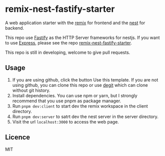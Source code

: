 # remix-nest-fastify-starter

A web application starter with the [remix](https://remix.run/) for frontend and the [nest](https://nestjs.com/) for backend.

This repo use [Fastify](https://github.com/fastify/fastify) as the HTTP Server frameworks for nestjs. If you want to use [Express](https://expressjs.com/), please see the repo [remix-nest-fastify-starter](https://github.com/fishel-feng/remix-nest-fastify-starter).

This repo is still in developing, welcome to give pull requests.

## Usage

1. If you are using github, click the button Use this template. If you are not using github, you can clone this repo or use [degit](https://github.com/Rich-Harris/degit) which can clone without git history.
2. Install dependencies. You can use npm or yarn, but I strongly recommend that you use pnpm as package manager.
3. Run `pnpm dev:client` to start dev the remix workspace in the client directory.
4. Run `pnpm dev:server` to satrt dev the nest server in the server directory.
5. Visit the url `localhost:3000` to access the web page.

## Licence

MIT
